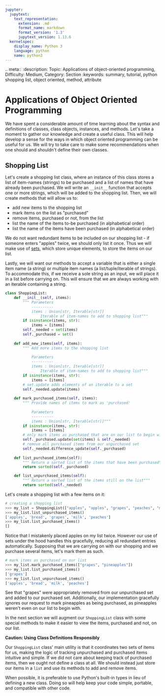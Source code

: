 ```yaml
---
jupyter:
  jupytext:
    text_representation:
      extension: .md
      format_name: markdown
      format_version: '1.3'
      jupytext_version: 1.13.6
  kernelspec:
    display_name: Python 3
    language: python
    name: python3
---
```


<!-- #raw raw_mimetype="text/restructuredtext" -->
.. meta::
   :description: Topic: Applications of object-oriented programming, Difficulty: Medium, Category: Section
   :keywords: summary, tutorial, python shopping list, object oriented, method, attribute
<!-- #endraw -->

# Applications of Object Oriented Programming

We have spent a considerable amount of time learning about the syntax and definitions of classes, class objects, instances, and methods. Let's take a moment to gather our knowledge and create a useful class. This will help develop a sense for the ways in which object oriented programming can be useful for us. We will try to take care to make some recommendations when one should and shouldn't define their own classes. 


## Shopping List
Let's create a shopping list class, where an instance of this class stores a list of item-names (strings) to be purchased and a list of names that have already been purchased. We will write an `__init__` function that accepts one or more strings, which will be added to the shopping list. Then, we will create methods that will allow us to:

- add new items to the shopping list
- mark items on the list as "purchased"
- remove items, purchased or not, from the list
- list the name of the items to-be purchased (in alphabetical order)
- list the name of the items have been purchased (in alphabetical order)

We do not want redundant items to be included on our shopping list - if someone enters "apples" twice, we should only list it once. Thus we will make use of [sets](http://www.pythonlikeyoumeanit.com/Module2_EssentialsOfPython/DataStructures_III_Sets_and_More.html#The-%E2%80%9CSet%E2%80%9D-Data-Structure), which store unique elements, to store the items on our list.

Lastly, we will want our methods to accept a variable that is either a single item name (a string) or multiple item names (a list/tuple/iterable of strings). To accommodate this, if we receive a sole string as an input, we will place it in a list before carrying on. This will ensure that we are always working with an iterable containing a string.


<!-- #region -->

```python
class ShoppingList:
    def __init__(self, items):
        """ Parameters
            ----------
            items : Union[str, Iterable[str]]
                Iterable of item-names to add to shopping list"""
        if isinstance(items, str):
            items = [items]
        self._needed = set(items)
        self._purchased = set()
    
    def add_new_items(self, items):
        """ Add more items to the shopping list 
            
            Parameters
            ----------
            items : Union[str, Iterable[str]]
                Iterable of item-names to add to shopping list"""
        if isinstance(items, str):
            items = [items]
        # set.update adds elements of an iterable to a set  
        self._needed.update(items) 
        
    def mark_purchased_items(self, items):
        """ Provide names of items to mark as 'purchased' 
            
            Parameters
            ----------
            items : Union[str, Iterable[str]]"""
        if isinstance(items, str):
            items = [items]
        # only mark items as purchased that are on our list to begin with
        self._purchased.update(set(items) & self._needed)
        # remove all purchased items from our unpurchased set
        self._needed.difference_update(self._purchased)
    
    def list_purchased_items(self):
        """ Return a sorted list of the items that have been purchased"""
        return sorted(self._purchased)

    def list_unpurchased_items(self):
        """ Return a sorted list of the items still on the list"""
        return sorted(self._needed)
```

<!-- #endregion -->
<!-- #region -->
Let's create a shopping list with a few items on it:

```python
# creating a shopping list
>>> my_list = ShoppingList(["apples", "apples", "grapes", "peaches", "milk", "bread"])
>>> my_list.list_unpurchased_items()
['apples', 'bread', 'grapes', 'milk', 'peaches']
>>> my_list.list_purchased_items()
[]
```

Notice that I mistakenly placed apples on my list twice. However our use of sets under the hood handles this gracefully, reducing all redundant entries automatically. Supposing that we are carrying on with our shopping and we purchase several items, let's mark them as such.

```python
# mark items as purchased on our list
>>> my_list.mark_purchased_items(["grapes", "pineapples"])
>>> my_list.list_purchased_items()
['grapes']
>>> my_list.list_unpurchased_items()
['apples', 'bread', 'milk', 'peaches']
```

See that "grapes" were appropriately removed from our unpurchased set and added to our purchased set. Additionally, our implementation gracefully ignores our request to mark pineapples as being purchased, as pineapples weren't even on our list to begin with.

In the next section we will augment our `ShoppingList` class with some special methods to make it easier to view the items, purchased and not, on our list.
<!-- #endregion -->

<div class="alert alert-warning">

**Caution: Using Class Definitions Responsibly**

Our `ShoppingList` class' main utility is that it coordinates two sets of items for us, making the logic of tracking unpurchased and purchased items intuitive and simple. If we did not care about keeping track of purchased items, then we ought not define a class at all. We should instead just store our items in a `list` and use its methods to add and remove items. 

When possible, it is preferable to use Python's built-in types in lieu of defining a new class. Doing so will help keep your code simple, portable, and compatible with other code.

</div>
